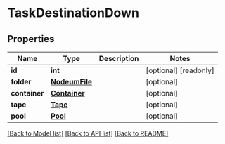 # TaskDestinationDown

## Properties
Name | Type | Description | Notes
------------ | ------------- | ------------- | -------------
**id** | **int** |  | [optional] [readonly] 
**folder** | [**NodeumFile**](NodeumFile.md) |  | [optional] 
**container** | [**Container**](Container.md) |  | [optional] 
**tape** | [**Tape**](Tape.md) |  | [optional] 
**pool** | [**Pool**](Pool.md) |  | [optional] 

[[Back to Model list]](../README.md#documentation-for-models) [[Back to API list]](../README.md#documentation-for-api-endpoints) [[Back to README]](../README.md)



